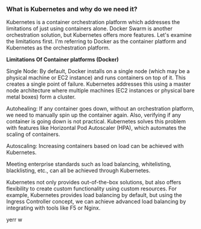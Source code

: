 ### What is Kubernetes and why do we need it?
Kubernetes is a container orchestration platform which addresses the limitations of just using containers alone. Docker Swarm is another orchestration solution, but Kubernetes offers more features. Let's examine the limitations first. I'm referring to Docker as the container platform and Kubernetes as the orchestration platform.

**Limitations Of Container platforms (Docker)**

Single Node: By default, Docker installs on a single node (which may be a physical machine or EC2 instance) and runs containers on top of it. This creates a single point of failure. Kubernetes addresses this using a master node architecture where multiple machines (EC2 instances or physical bare metal boxes) form a cluster.

Autohealing: If any container goes down, without an orchestration platform, we need to manually spin up the container again. Also, verifying if any container is going down is not practical. Kubernetes solves this problem with features like Horizontal Pod Autoscaler (HPA), which automates the scaling of containers.

Autoscaling: Increasing containers based on load can be achieved with Kubernetes.

Meeting enterprise standards such as load balancing, whitelisting, blacklisting, etc., can all be achieved through Kubernetes.

Kubernetes not only provides out-of-the-box solutions, but also offers flexibility to create custom functionality using custom resources. For example, Kubernetes provides load balancing by default, but using the Ingress Controller concept, we can achieve advanced load balancing by integrating with tools like F5 or Nginx. 

yerr    w